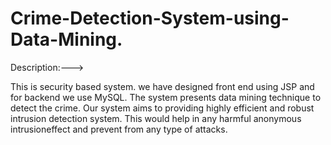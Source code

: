 # Crime-Detection-System-using-Data-Mining.

Description:--->

This is security based system. we have designed front end using JSP and for backend we use MySQL. 
The system presents data mining technique to detect the crime. 
Our system aims to providing highly efficient and robust intrusion detection system.
This would help in any harmful anonymous intrusioneffect and prevent from any type of attacks.
